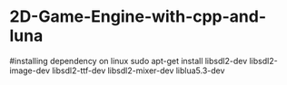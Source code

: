 # 2D-Game-Engine-with-cpp-and-luna
#installing dependency  on linux 
sudo apt-get install libsdl2-dev libsdl2-image-dev libsdl2-ttf-dev libsdl2-mixer-dev liblua5.3-dev
